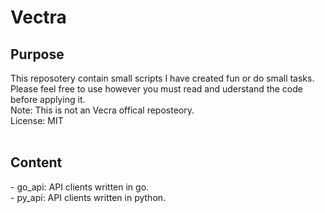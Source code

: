 # Vectra
<h2>Purpose</h2>
This reposotery contain small scripts I have created fun or do small tasks. Please feel free to use however you  must read and uderstand the code before applying it.<br />
Note: This is not an Vecra offical reposteory.<br />
License: MIT<br />
<br />
<h2>Content</h2>
- go_api: API clients written in go.<br />
- py_api: API clients written in python.<br />

